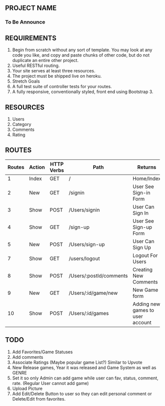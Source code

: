 ## PROJECT NAME

### To Be Announce

## REQUIREMENTS

 1. Begin from scratch without any sort of template. You may look at any code you like, and copy and paste chunks of other code, but do not duplicate an entire other project.
 2. Useful RESTful routing.
 3. Your site serves at least three resources.
 4. The project must be shipped live on heroku.
 5. Stretch Goals
 6. A full test suite of controller tests for your routes.
 7. A fully responsive, conventionally styled, front end using Bootstrap 3.

## RESOURCES

 1. Users
 2. Category
 3. Comments
 4. Rating

## ROUTES

| Routes  | Action  | HTTP Verbs  | Path  | Returns  |
|---|---|---|---|---|
| 1  | Index  | GET  | /  | Home/Index  |
| 2  | New  | GET  | /signin  | User See Sign-in Form  |
| 3  | Show  | POST  | /Users/signin  | User Can Sign In  |
| 4  | Show  | GET  | /sign-up  | User See Sign-up Form  |
| 5  | New  | POST  | /Users/sign-up  | User Can Sign Up  |
| 7  | Show  | GET  | /users/logout  | Logout For Users  |
| 8  | Show  | POST  | /Users/:postId/comments  | Creating New Comments  |
| 9  | New  | GET  | /Users/:id/game/new  | New Game form  |
| 10  | Show  | POST  | /Users/:id/games  | Adding new games to user account  |



## TODO

1. Add Favorites/Game Statuses
2. Add comments
3. Associate Ratings (Maybe popular game List?) Similar to Upvote
3. New Release games, Year it was released and Game System as well as GENRE
4. Set it so only Admin can add game while user can fav, status, comment, rate. (Regular User cannot add game)
5. Upload Picture
6. Add Edit/Delete Button to user so they can edit personal comment or Delete/Edit from favorites.
